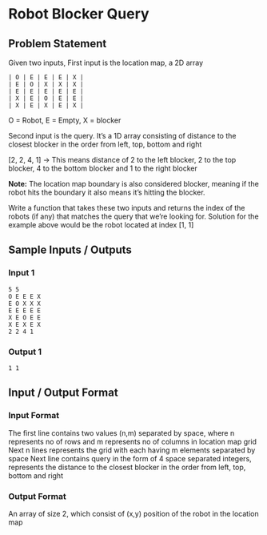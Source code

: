 # Robot Blocker Query

## Problem Statement
Given two inputs,
First input is the location map, a 2D array

```
| O | E | E | E | X |
| E | O | X | X | X |
| E | E | E | E | E |
| X | E | O | E | E |
| X | E | X | E | X |
```
O = Robot, E = Empty, X = blocker

Second input is the query. It’s a 1D array consisting of distance to the closest blocker in the order from left, top, bottom and right

[2, 2, 4, 1] -> This means distance of 2 to the left blocker, 2 to the top blocker, 4 to the bottom blocker and 1 to the right blocker

**Note:** The location map boundary is also considered blocker, meaning if the robot hits the boundary it also means it’s hitting the blocker.

Write a function that takes these two inputs and returns the index of the robots (if any) that matches the query that we’re looking for.
Solution for the example above would be the robot located at index [1, 1]

## Sample Inputs / Outputs
### Input 1
```
5 5
O E E E X
E O X X X
E E E E E
X E O E E
X E X E X
2 2 4 1
```

### Output 1
```
1 1
```

## Input / Output Format
### Input Format
The first line contains two values (n,m) separated by space, where n represents no of rows and m represents no of columns in location map grid
Next n lines represents the grid with each having m elements separated by space
Next line contains query in the form of 4 space separated integers, represents the distance to the closest blocker in the order from left, top, bottom and right

### Output Format
An array of size 2, which consist of (x,y) position of the robot in the location map
